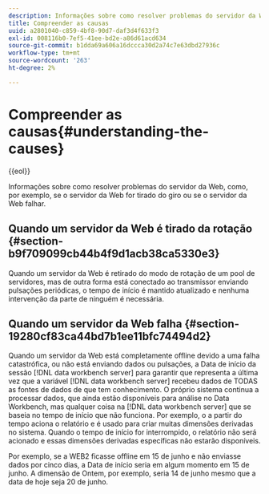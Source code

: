 ```yaml
---
description: Informações sobre como resolver problemas do servidor da Web, como, por exemplo, se o servidor da Web for tirado do giro ou se o servidor da Web falhar.
title: Compreender as causas
uuid: a2801040-c859-4bf8-90d7-daf3d4f633f3
exl-id: 008116b0-7ef5-41ee-bd2e-a86d61acd634
source-git-commit: b1dda69a606a16dccca30d2a74c7e63dbd27936c
workflow-type: tm+mt
source-wordcount: '263'
ht-degree: 2%

---
```


# Compreender as causas{#understanding-the-causes}

{{eol}}

Informações sobre como resolver problemas do servidor da Web, como, por exemplo, se o servidor da Web for tirado do giro ou se o servidor da Web falhar.

## Quando um servidor da Web é tirado da rotação {#section-b9f709099cb44b4f9d1acb38ca5330e3}

Quando um servidor da Web é retirado do modo de rotação de um pool de servidores, mas de outra forma está conectado ao transmissor enviando pulsações periódicas, o tempo de início é mantido atualizado e nenhuma intervenção da parte de ninguém é necessária.

## Quando um servidor da Web falha {#section-19280cf83ca44bd7b1ee11bfc74494d2}

Quando um servidor da Web está completamente offline devido a uma falha catastrófica, ou não está enviando dados ou pulsações, a Data de início da sessão [!DNL data workbench server] para garantir que representa a última vez que a variável [!DNL data workbench server] recebeu dados de TODAS as fontes de dados de que tem conhecimento. O próprio sistema continua a processar dados, que ainda estão disponíveis para análise no Data Workbench, mas qualquer coisa na [!DNL data workbench server] que se baseia no tempo de início que não funciona. Por exemplo, o a partir do tempo aciona o relatório e é usado para criar muitas dimensões derivadas no sistema. Quando o tempo de início for interrompido, o relatório não será acionado e essas dimensões derivadas específicas não estarão disponíveis.

Por exemplo, se a WEB2 ficasse offline em 15 de junho e não enviasse dados por cinco dias, a Data de início seria em algum momento em 15 de junho. A dimensão de Ontem, por exemplo, seria 14 de junho mesmo que a data de hoje seja 20 de junho.

